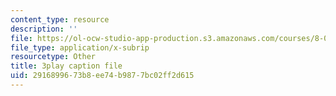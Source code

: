 ```yaml
---
content_type: resource
description: ''
file: https://ol-ocw-studio-app-production.s3.amazonaws.com/courses/8-04-quantum-physics-i-spring-2016/2916899673b8ee74b9877bc02ff2d615_vWGP5dogNm8.srt
file_type: application/x-subrip
resourcetype: Other
title: 3play caption file
uid: 29168996-73b8-ee74-b987-7bc02ff2d615
---
```

